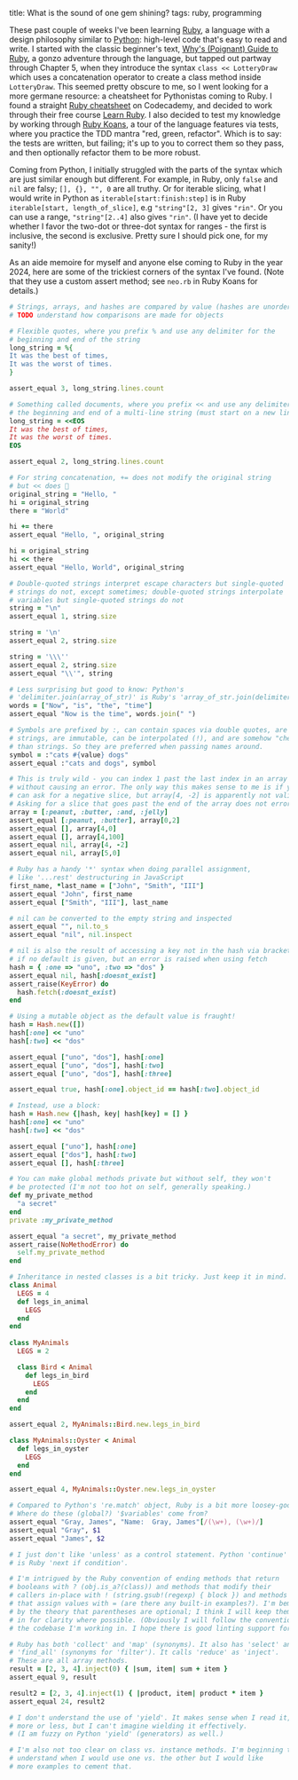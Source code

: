 title: What is the sound of one gem shining?
tags: ruby, programming

These past couple of weeks I've been learning [Ruby](https://www.ruby-lang.org/en/), a language with a design philosophy similar to [Python](https://www.python.org/): high-level code that's easy to read and write. I started with the classic beginner's text, [Why's (Poignant) Guide to Ruby](https://poignant.guide/book/), a gonzo adventure through the language, but tapped out partway through Chapter 5, when they introduce the syntax `class << LotteryDraw` which uses a concatenation operator to create a class method inside `LotteryDraw`. This seemed pretty obscure to me, so I went looking for a more germane resource: a cheatsheet for Pythonistas coming to Ruby. I found a straight [Ruby cheatsheet](https://www.codecademy.com/learn/learn-ruby/modules/learn-ruby-introduction-to-ruby-u/cheatsheet) on Codecademy, and decided to work through their free course [Learn Ruby](https://www.codecademy.com/enrolled/courses/learn-ruby). I also decided to test my knowledge by working through [Ruby Koans](https://github.com/edgecase/ruby_koans), a tour of the language features via tests, where you practice the TDD mantra "red, green, refactor". Which is to say: the tests are written, but failing; it's up to you to correct them so they pass, and then optionally refactor them to be more robust.

Coming from Python, I initially struggled with the parts of the syntax which are just similar enough but different. For example, in Ruby, only `false` and `nil` are falsy; `[], {}, "", 0` are all truthy. Or for iterable slicing, what I would write in Python as `iterable[start:finish:step]` is in Ruby `iterable[start, length_of_slice]`, e.g `"string"[2, 3]` gives `"rin"`. Or you can use a range, `"string"[2..4]` also gives `"rin"`. (I have yet to decide whether I favor the two-dot or three-dot syntax for ranges - the first is inclusive, the second is exclusive. Pretty sure I should pick one, for my sanity!)

As an aide memoire for myself and anyone else coming to Ruby in the year 2024, here are some of the trickiest corners of the syntax I've found. (Note that they use a custom assert method; see `neo.rb` in Ruby Koans for details.)

```ruby
# Strings, arrays, and hashes are compared by value (hashes are unordered); 
# TODO understand how comparisons are made for objects

# Flexible quotes, where you prefix % and use any delimiter for the 
# beginning and end of the string
long_string = %{
It was the best of times,
It was the worst of times.
}

assert_equal 3, long_string.lines.count

# Something called documents, where you prefix << and use any delimiter for
# the beginning and end of a multi-line string (must start on a new line!)
long_string = <<EOS
It was the best of times,
It was the worst of times.
EOS

assert_equal 2, long_string.lines.count

# For string concatenation, += does not modify the original string 
# but << does 🤯
original_string = "Hello, "
hi = original_string
there = "World"

hi += there
assert_equal "Hello, ", original_string

hi = original_string
hi << there
assert_equal "Hello, World", original_string

# Double-quoted strings interpret escape characters but single-quoted 
# strings do not, except sometimes; double-quoted strings interpolate 
# variables but single-quoted strings do not
string = "\n"
assert_equal 1, string.size

string = '\n'
assert_equal 2, string.size

string = '\\\''
assert_equal 2, string.size
assert_equal "\\'", string

# Less surprising but good to know: Python's 
# 'delimiter.join(array_of_str)' is Ruby's 'array_of_str.join(delimiter)'
words = ["Now", "is", "the", "time"]
assert_equal "Now is the time", words.join(" ")

# Symbols are prefixed by :, can contain spaces via double quotes, are not 
# strings, are immutable, can be interpolated (!), and are somehow "cheaper" 
# than strings. So they are preferred when passing names around.
symbol = :"cats #{value} dogs"
assert_equal :"cats and dogs", symbol

# This is truly wild - you can index 1 past the last index in an array 
# without causing an error. The only way this makes sense to me is if you 
# can ask for a negative slice, but array[4, -2] is apparently not valid. 
# Asking for a slice that goes past the end of the array does not error, either.
array = [:peanut, :butter, :and, :jelly]
assert_equal [:peanut, :butter], array[0,2]
assert_equal [], array[4,0]
assert_equal [], array[4,100]
assert_equal nil, array[4, -2]
assert_equal nil, array[5,0]

# Ruby has a handy '*' syntax when doing parallel assignment, 
# like '...rest' destructuring in JavaScript
first_name, *last_name = ["John", "Smith", "III"]
assert_equal "John", first_name
assert_equal ["Smith", "III"], last_name

# nil can be converted to the empty string and inspected
assert_equal "", nil.to_s
assert_equal "nil", nil.inspect

# nil is also the result of accessing a key not in the hash via brackets 
# if no default is given, but an error is raised when using fetch
hash = { :one => "uno", :two => "dos" }
assert_equal nil, hash[:doesnt_exist]
assert_raise(KeyError) do
  hash.fetch(:doesnt_exist)
end

# Using a mutable object as the default value is fraught!
hash = Hash.new([])
hash[:one] << "uno"
hash[:two] << "dos"

assert_equal ["uno", "dos"], hash[:one]
assert_equal ["uno", "dos"], hash[:two]
assert_equal ["uno", "dos"], hash[:three]

assert_equal true, hash[:one].object_id == hash[:two].object_id

# Instead, use a block:
hash = Hash.new {|hash, key| hash[key] = [] }
hash[:one] << "uno"
hash[:two] << "dos"

assert_equal ["uno"], hash[:one]
assert_equal ["dos"], hash[:two]
assert_equal [], hash[:three]

# You can make global methods private but without self, they won't
# be protected (I'm not too hot on self, generally speaking.)
def my_private_method
  "a secret"
end
private :my_private_method

assert_equal "a secret", my_private_method
assert_raise(NoMethodError) do
  self.my_private_method
end

# Inheritance in nested classes is a bit tricky. Just keep it in mind.
class Animal
  LEGS = 4
  def legs_in_animal
    LEGS
  end
end
  
class MyAnimals
  LEGS = 2

  class Bird < Animal
    def legs_in_bird
      LEGS
    end
  end
end

assert_equal 2, MyAnimals::Bird.new.legs_in_bird

class MyAnimals::Oyster < Animal
  def legs_in_oyster
    LEGS
  end
end

assert_equal 4, MyAnimals::Oyster.new.legs_in_oyster

# Compared to Python's 're.match' object, Ruby is a bit more loosey-goosey.
# Where do these (global?) '$variables' come from?
assert_equal "Gray, James", "Name:  Gray, James"[/(\w+), (\w+)/]
assert_equal "Gray", $1
assert_equal "James", $2

# I just don't like 'unless' as a control statement. Python 'continue' 
# is Ruby 'next if condition'.

# I'm intrigued by the Ruby convention of ending methods that return 
# booleans with ? (obj.is_a?(class)) and methods that modify their 
# callers in-place with ! (string.gsub!(regexp) { block }) and methods 
# that assign values with = (are there any built-in examples?). I'm bemused
# by the theory that parentheses are optional; I think I will keep them 
# in for clarity where possible. (Obviously I will follow the conventions of 
# the codebase I'm working in. I hope there is good linting support for that.)

# Ruby has both 'collect' and 'map' (synonyms). It also has 'select' and
# 'find_all' (synonyms for 'filter'). It calls 'reduce' as 'inject'. 
# These are all array methods.
result = [2, 3, 4].inject(0) { |sum, item| sum + item }
assert_equal 9, result

result2 = [2, 3, 4].inject(1) { |product, item| product * item }
assert_equal 24, result2

# I don't understand the use of 'yield'. It makes sense when I read it, 
# more or less, but I can't imagine wielding it effectively. 
# (I am fuzzy on Python 'yield' (generators) as well.)

# I'm also not too clear on class vs. instance methods. I'm beginning to 
# understand when I would use one vs. the other but I would like 
# more examples to cement that. 
```